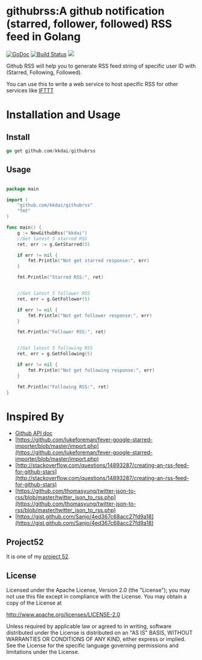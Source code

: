githubrss:A github notification (starred, follower, followed) RSS feed in Golang
==============

 [![GoDoc](https://godoc.org/github.com/kkdai/nfa?status.svg)](https://godoc.org/github.com/kkdai/nfa)  [![Build Status](https://travis-ci.org/kkdai/nfa.svg?branch=master)](https://travis-ci.org/kkdai/nfa)
![](https://validator.w3.org/feed/images/valid-rss-rogers.png)


Github RSS will help you to generate RSS feed string of specific user ID with  (Starred, Following, Followed).

You can use this to write a web service to host specific RSS for other services like [IFTTT](http://ifttt.com)


Installation and Usage
=============


Install
---------------

```go
go get github.com/kkdai/githubrss
```

Usage
---------------

```go

package main

import (
    "github.com/kkdai/githubrss"
    "fmt"
)

func main() {
	g := NewGithubRss("kkdai")
	//Get latest 5 starred RSS
	ret, err := g.GetStarred(5)

	if err != nil {
		fmt.Println("Not get starred response:", err)
	}

	fmt.Println("Starred RSS:", ret)


	//Get latest 5 follower RSS
	ret, err = g.GetFollower(5)

	if err != nil {
		fmt.Println("Not get follower response:", err)
	}

	fmt.Println("Follower RSS:", ret)


	//Get latest 5 following RSS
	ret, err = g.GetFollowing(5)

	if err != nil {
		fmt.Println("Not get following response:", err)
	}

	fmt.Println("Following RSS:", ret)
}

```

Inspired By
=============

- [Github API doc](https://developer.github.com/v3/users/)
- [https://github.com/lukeforeman/fever-google-starred-importer/blob/master/import.php](https://github.com/lukeforeman/fever-google-starred-importer/blob/master/import.php)
- [http://stackoverflow.com/questions/14893287/creating-an-rss-feed-for-github-stars](http://stackoverflow.com/questions/14893287/creating-an-rss-feed-for-github-stars)
- [https://github.com/thomasyung/twitter-json-to-rss/blob/master/twitter_json_to_rss.php](https://github.com/thomasyung/twitter-json-to-rss/blob/master/twitter_json_to_rss.php)
- [https://gist.github.com/Sanjo/4ed367c68acc27fd9a18](https://gist.github.com/Sanjo/4ed367c68acc27fd9a18)


Project52
---------------

It is one of my [project 52](https://github.com/kkdai/project52).


License
---------------

Licensed under the Apache License, Version 2.0 (the "License");
you may not use this file except in compliance with the License.
You may obtain a copy of the License at

http://www.apache.org/licenses/LICENSE-2.0

Unless required by applicable law or agreed to in writing, software
distributed under the License is distributed on an "AS IS" BASIS,
WITHOUT WARRANTIES OR CONDITIONS OF ANY KIND, either express or implied.
See the License for the specific language governing permissions and
limitations under the License.

